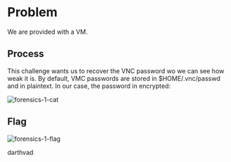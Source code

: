 # Problem
We are provided with a VM.

## Process
This challenge wants us to recover the VNC password wo we can see how weak it is.  By default, VMC passwords are stored in $HOME/.vnc/passwd and in plaintext.  In our case, the password in encrypted:

![forensics-1-cat](https://github.com/ryokubaka/CTF-Write-Ups/blob/master/NeverLAN-CTF-2019/Forensics/Images/forensics-1-cat.jpg?raw=true)

## Flag

![forensics-1-flag](https://github.com/ryokubaka/CTF-Write-Ups/blob/master/NeverLAN-CTF-2019/Forensics/Images/forensics-1-flag.jpg?raw=true)

darthvad
